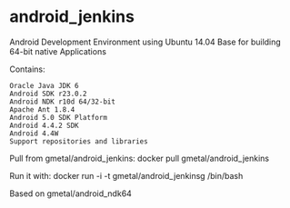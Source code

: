 android_jenkins
=============
Android Development Environment using Ubuntu 14.04 Base for building 64-bit native Applications

Contains:

    Oracle Java JDK 6
    Android SDK r23.0.2
    Android NDK r10d 64/32-bit
    Apache Ant 1.8.4
    Android 5.0 SDK Platform
    Android 4.4.2 SDK
    Android 4.4W
    Support repositories and libraries

Pull from gmetal/android_jenkins: docker pull gmetal/android_jenkins

Run it with: docker run -i -t gmetal/android_jenkinsg /bin/bash

Based on gmetal/android_ndk64
